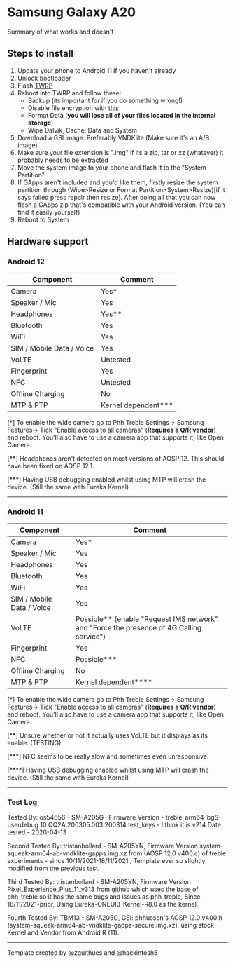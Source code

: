 # Samsung Galaxy A20

Summary of what works and doesn't

## Steps to install

1. Update your phone to Android 11 if you haven't already
2. Unlock bootloader
3. Flash [TWRP](https://twrp.me/samsung/samsunggalaxya20.html)
4. Reboot into TWRP and follow these:
    - Backup (its important for if you do something wrong!)
    - Disable file encryption with [this](https://github.com/Zackptg5/Disable_Dm-Verity_ForceEncrypt)
    - Format Data (**you will lose all of your files located in the internal storage**)
    - Wipe Dalvik, Cache, Data and System
5. Download a GSI image. Preferably VNDKlite (Make sure it's an A/B image)
6. Make sure your file extension is ".img" if its a zip, tar or xz (whatever) it probably needs to be extracted
7. Move the system image to your phone and flash it to the "System Partition"
8. If GApps aren't included and you'd like them, firstly resize the system partition through (Wipe>Resize or Format Partition>System>Resize)[if it says failed press repair then resize]. After doing all that you can now flash a GApps zip that's compatible with your Android version. (You can find it easily yourself) 
9. Reboot to System

## Hardware support

### Android 12
| Component                 |      Comment                                                                                 |
|---------------------------|----------------------------------------------------------------------------------------------|
| Camera                    | Yes\*                                                                                        |
| Speaker / Mic             | Yes                                                                                          |
| Headphones                | Yes\*\*                                                                                      |
| Bluetooth                 | Yes                                                                                          | 
| WiFi                      | Yes                                                                                          |
| SIM / Mobile Data / Voice | Yes                                                                                          |
| VoLTE                     | Untested                                                                                     |
| Fingerprint               | Yes                                                                                          |
| NFC                       | Untested                                                                                     |
| Offline Charging          | No                                                                                           |
| MTP & PTP                 | Kernel dependent\*\*\*                                                                       |

[\*] To enable the wide camera go to Phh Treble Settings-> Samsung Features-> Tick "Enable access to all cameras" (**Requires a Q/R vendor**) and reboot. You'll also have to use a camera app that supports it, like Open Camera.

[\*\*] Headphones aren't detected on most versions of AOSP 12. This should have been fixed on AOSP 12.1.

[\*\*\*] Having USB debugging enabled whilst using MTP will crash the device. (Still the same with Eureka Kernel)

***
### Android 11
| Component                 |      Comment                                                                                 |
|---------------------------|----------------------------------------------------------------------------------------------|
| Camera                    | Yes\*                                                                                        |
| Speaker / Mic             | Yes                                                                                          |
| Headphones                | Yes                                                                                          |
| Bluetooth                 | Yes                                                                                          | 
| WiFi                      | Yes                                                                                          |
| SIM / Mobile Data / Voice | Yes                                                                                          |
| VoLTE                     | Possible\*\*   (enable "Request IMS network" and "Force the presence of 4G Calling service") |
| Fingerprint               | Yes                                                                                          |
| NFC                       | Possible\*\*\*                                                                               |
| Offline Charging          | No                                                                                           |
| MTP & PTP                 | Kernel dependent\*\*\*\*                                                                     |

[\*] To enable the wide camera go to Phh Treble Settings-> Samsung Features-> Tick "Enable access to all cameras" (**Requires a Q/R vendor**) and reboot. You'll also have to use a camera app that supports it, like Open Camera.

[\*\*] Unsure whether or not it actually uses VoLTE but it displays as its enable. (TESTING)

[\*\*\*] NFC seems to be really slow and sometimes even unresponsive.

[\*\*\*\*] Having USB debugging enabled whilst using MTP will crash the device. (Still the same with Eureka Kernel)

---

### Test Log
Tested By: os54656 - SM-A205G , Firmware Version - treble_arm64_bgS-userdebug 10 QQ2A.200305.003 200314 test_keys - I think it is v214 Date tested - 2020-04-13

Second Tested By: tristanbollard - SM-A205YN, Firmware Version system-squeak-arm64-ab-vndklite-gapps.img.xz from (AOSP 12.0 v400.c) of treble experiments - since 10/11/2021-18/11/2021 , Template ever so slightly modified from the previous test.

Third Tested By: tristanbollard - SM-A205YN, Firmware Version Pixel_Experience_Plus_11_v313 from [github](https://github.com/ponces/treble_build_pe) which uses the base of phh_treble so it has the same bugs and issues as phh_treble, Since 18/11/2021-prior, Using Eureka-ONEUI3-Kernel-R8.0 as the kernel.

Fourth Tested By: TBM13 - SM-A205G, GSI: phhusson's AOSP 12.0 v400.h (system-squeak-arm64-ab-vndklite-gapps-secure.img.xz), using stock Kernel and Vendor from Android R (11).
***

Template created by @zguithues and @hackintosh5